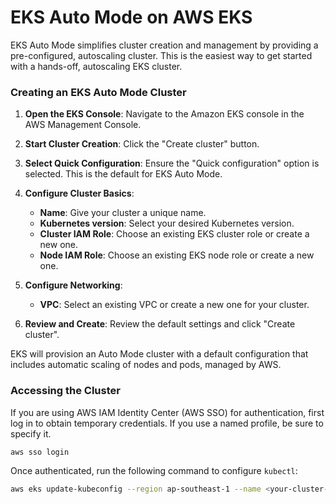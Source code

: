 # EKS Auto Mode on AWS EKS

EKS Auto Mode simplifies cluster creation and management by providing a pre-configured, autoscaling cluster. This is the easiest way to get started with a hands-off, autoscaling EKS cluster.

### Creating an EKS Auto Mode Cluster

1.  **Open the EKS Console**: Navigate to the Amazon EKS console in the AWS Management Console.

2.  **Start Cluster Creation**: Click the "Create cluster" button.

3.  **Select Quick Configuration**: Ensure the "Quick configuration" option is selected. This is the default for EKS Auto Mode.

4.  **Configure Cluster Basics**:
    *   **Name**: Give your cluster a unique name.
    *   **Kubernetes version**: Select your desired Kubernetes version.
    *   **Cluster IAM Role**: Choose an existing EKS cluster role or create a new one.
    *   **Node IAM Role**: Choose an existing EKS node role or create a new one.

5.  **Configure Networking**:
    *   **VPC**: Select an existing VPC or create a new one for your cluster.

6.  **Review and Create**: Review the default settings and click "Create cluster".

EKS will provision an Auto Mode cluster with a default configuration that includes automatic scaling of nodes and pods, managed by AWS.

### Accessing the Cluster

If you are using AWS IAM Identity Center (AWS SSO) for authentication, first log in to obtain temporary credentials. If you use a named profile, be sure to specify it.

```bash
aws sso login
```

Once authenticated, run the following command to configure `kubectl`:

```bash
aws eks update-kubeconfig --region ap-southeast-1 --name <your-cluster-name> # Singapore
```